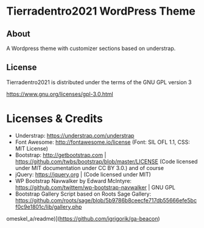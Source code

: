 
# Tierradentro2021 WordPress Theme

## About

A Wordpress theme with customizer sections based on understrap.

## License

Tierradentro2021 is distributed under the terms of the GNU GPL version 3

https://www.gnu.org/licenses/gpl-3.0.html



Licenses & Credits
=
- Understrap: https://understrap.com/understrap
- Font Awesome: http://fontawesome.io/license (Font: SIL OFL 1.1, CSS: MIT License)
- Bootstrap: http://getbootstrap.com | https://github.com/twbs/bootstrap/blob/master/LICENSE (Code licensed under MIT documentation under CC BY 3.0.)
and of course
- jQuery: https://jquery.org | (Code licensed under MIT)
- WP Bootstrap Navwalker by Edward McIntyre: https://github.com/twittem/wp-bootstrap-navwalker | GNU GPL
- Bootstrap Gallery Script based on Roots Sage Gallery: https://github.com/roots/sage/blob/5b9786b8ceecfe717db55666efe5bcf0c9e1801c/lib/gallery.php

omeskel_a/readme)](https://github.com/igrigorik/ga-beacon)
